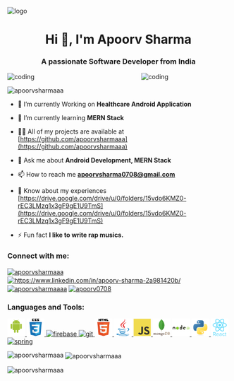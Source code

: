 ![logo](https://previews.123rf.com/images/karpenkoilia/karpenkoilia1806/karpenkoilia180600011/102988806-vector-line-web-concept-for-programming-linear-web-banner-for-coding.jpg)
<h1 align="center">Hi 👋, I'm Apoorv Sharma</h1>
<h3 align="center">A passionate Software Developer from India</h3>

<img align="centre" alt="coding" width="400"  src="https://media2.giphy.com/media/qgQUggAC3Pfv687qPC/giphy.gif?cid=6c09b952yrm2x3q4a0ryw1vq351ulyfpw1lzdiroqtm587j5&ep=v1_internal_gif_by_id&rid=giphy.gif&ct=g">

<img align="right" alt="coding" width="200"   src="https://i.pinimg.com/originals/06/60/ef/0660efe82fa3da42ed56eef013171835.gif">



<p align="left"> <img src="https://komarev.com/ghpvc/?username=apoorvsharmaaa&label=Profile%20views&color=0e75b6&style=flat" alt="apoorvsharmaaa" /> </p>

- 🔭 I’m currently Working on **Healthcare Android Application**

- 🌱 I’m currently learning **MERN Stack**

- 👨‍💻 All of my projects are available at [https://github.com/apoorvsharmaaa](https://github.com/apoorvsharmaaa)

- 💬 Ask me about **Android Development, MERN Stack**

- 📫 How to reach me **apoorvsharma0708@gmail.com**

- 📄 Know about my experiences [https://drive.google.com/drive/u/0/folders/15vdo6KMZ0-rEC3LMzq1x3gF9gE1U9TmS](https://drive.google.com/drive/u/0/folders/15vdo6KMZ0-rEC3LMzq1x3gF9gE1U9TmS)

- ⚡ Fun fact **I like to write rap musics.**

<h3 align="left">Connect with me:</h3>
<p align="left">
<a href="https://twitter.com/apoorvsharmaaa" target="blank"><img align="center" src="https://raw.githubusercontent.com/rahuldkjain/github-profile-readme-generator/master/src/images/icons/Social/twitter.svg" alt="apoorvsharmaaa" height="30" width="40" /></a>
<a href="https://linkedin.com/in/https://www.linkedin.com/in/apoorv-sharma-2a981420b/" target="blank"><img align="center" src="https://raw.githubusercontent.com/rahuldkjain/github-profile-readme-generator/master/src/images/icons/Social/linked-in-alt.svg" alt="https://www.linkedin.com/in/apoorv-sharma-2a981420b/" height="30" width="40" /></a>
<a href="https://instagram.com/apoorvsharmaaaa" target="blank"><img align="center" src="https://raw.githubusercontent.com/rahuldkjain/github-profile-readme-generator/master/src/images/icons/Social/instagram.svg" alt="apoorvsharmaaaa" height="30" width="40" /></a>
<a href="https://www.leetcode.com/apoorv0708" target="blank"><img align="center" src="https://raw.githubusercontent.com/rahuldkjain/github-profile-readme-generator/master/src/images/icons/Social/leet-code.svg" alt="apoorv0708" height="30" width="40" /></a>
</p>

<h3 align="left">Languages and Tools:</h3>
<p align="left"> <a href="https://developer.android.com" target="_blank" rel="noreferrer"> <img src="https://raw.githubusercontent.com/devicons/devicon/master/icons/android/android-original-wordmark.svg" alt="android" width="40" height="40"/> </a> <a href="https://www.w3schools.com/css/" target="_blank" rel="noreferrer"> <img src="https://raw.githubusercontent.com/devicons/devicon/master/icons/css3/css3-original-wordmark.svg" alt="css3" width="40" height="40"/> </a> <a href="https://firebase.google.com/" target="_blank" rel="noreferrer"> <img src="https://www.vectorlogo.zone/logos/firebase/firebase-icon.svg" alt="firebase" width="40" height="40"/> </a> <a href="https://git-scm.com/" target="_blank" rel="noreferrer"> <img src="https://www.vectorlogo.zone/logos/git-scm/git-scm-icon.svg" alt="git" width="40" height="40"/> </a> <a href="https://www.w3.org/html/" target="_blank" rel="noreferrer"> <img src="https://raw.githubusercontent.com/devicons/devicon/master/icons/html5/html5-original-wordmark.svg" alt="html5" width="40" height="40"/> </a> <a href="https://www.java.com" target="_blank" rel="noreferrer"> <img src="https://raw.githubusercontent.com/devicons/devicon/master/icons/java/java-original.svg" alt="java" width="40" height="40"/> </a> <a href="https://developer.mozilla.org/en-US/docs/Web/JavaScript" target="_blank" rel="noreferrer"> <img src="https://raw.githubusercontent.com/devicons/devicon/master/icons/javascript/javascript-original.svg" alt="javascript" width="40" height="40"/> </a> <a href="https://www.mongodb.com/" target="_blank" rel="noreferrer"> <img src="https://raw.githubusercontent.com/devicons/devicon/master/icons/mongodb/mongodb-original-wordmark.svg" alt="mongodb" width="40" height="40"/> </a> <a href="https://nodejs.org" target="_blank" rel="noreferrer"> <img src="https://raw.githubusercontent.com/devicons/devicon/master/icons/nodejs/nodejs-original-wordmark.svg" alt="nodejs" width="40" height="40"/> </a> <a href="https://www.python.org" target="_blank" rel="noreferrer"> <img src="https://raw.githubusercontent.com/devicons/devicon/master/icons/python/python-original.svg" alt="python" width="40" height="40"/> </a> <a href="https://reactjs.org/" target="_blank" rel="noreferrer"> <img src="https://raw.githubusercontent.com/devicons/devicon/master/icons/react/react-original-wordmark.svg" alt="react" width="40" height="40"/> </a> <a href="https://spring.io/" target="_blank" rel="noreferrer"> <img src="https://www.vectorlogo.zone/logos/springio/springio-icon.svg" alt="spring" width="40" height="40"/> </a> </p>

<p><img align="left" src="https://github-readme-stats.vercel.app/api/top-langs?username=apoorvsharmaaa&show_icons=true&locale=en&layout=compact" alt="apoorvsharmaaa" /></p>

<p>&nbsp;<img align="center" src="https://github-readme-stats.vercel.app/api?username=apoorvsharmaaa&show_icons=true&locale=en" alt="apoorvsharmaaa" /></p>

<p><img align="center" src="https://github-readme-streak-stats.herokuapp.com/?user=apoorvsharmaaa&" alt="apoorvsharmaaa" /></p>
